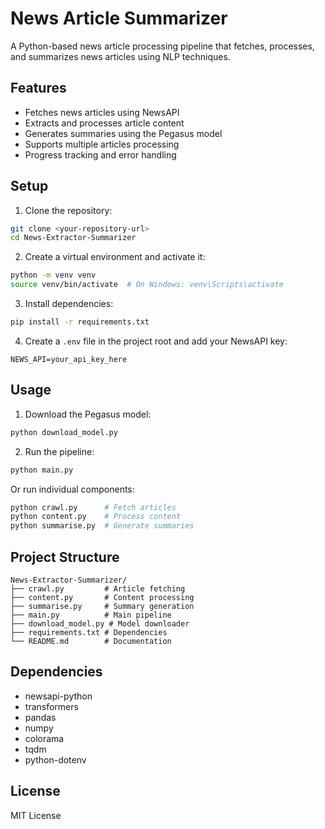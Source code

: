 # News Article Summarizer

A Python-based news article processing pipeline that fetches, processes, and summarizes news articles using NLP techniques.

## Features

- Fetches news articles using NewsAPI
- Extracts and processes article content
- Generates summaries using the Pegasus model
- Supports multiple articles processing
- Progress tracking and error handling

## Setup

1. Clone the repository:
```bash
git clone <your-repository-url>
cd News-Extractor-Summarizer
```

2. Create a virtual environment and activate it:
```bash
python -m venv venv
source venv/bin/activate  # On Windows: venv\Scripts\activate
```

3. Install dependencies:
```bash
pip install -r requirements.txt
```

4. Create a `.env` file in the project root and add your NewsAPI key:
```
NEWS_API=your_api_key_here
```

## Usage

1. Download the Pegasus model:
```bash
python download_model.py
```

2. Run the pipeline:
```bash
python main.py
```

Or run individual components:
```bash
python crawl.py      # Fetch articles
python content.py    # Process content
python summarise.py  # Generate summaries
```

## Project Structure

```
News-Extractor-Summarizer/
├── crawl.py         # Article fetching
├── content.py       # Content processing
├── summarise.py     # Summary generation
├── main.py          # Main pipeline
├── download_model.py # Model downloader
├── requirements.txt # Dependencies
└── README.md        # Documentation
```

## Dependencies

- newsapi-python
- transformers
- pandas
- numpy
- colorama
- tqdm
- python-dotenv

## License

MIT License 